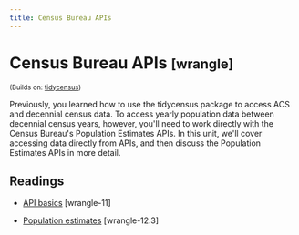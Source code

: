 ```yaml
---
title: Census Bureau APIs
---
```


<!-- Generated automatically from census-bureau-apis.yml. Do not edit by hand -->

# Census Bureau APIs <small class='wrangle'>[wrangle]</small>
<small>(Builds on: [tidycensus](tidycensus.md))</small>

Previously, you learned how to use the tidycensus package to access ACS and
decennial census data. To access yearly population data between decennial census
years, however, you'll need to work directly with the Census Bureau's
Population Estimates APIs. In this unit, we'll cover accessing data directly 
from APIs, and then discuss the Population Estimates APIs in more detail.

## Readings

  * [API basics](https://dcl-wrangle.stanford.edu/api-basics.html) [wrangle-11]

  * [Population estimates](https://dcl-wrangle.stanford.edu/census.html#population-estimates-1) [wrangle-12.3]


